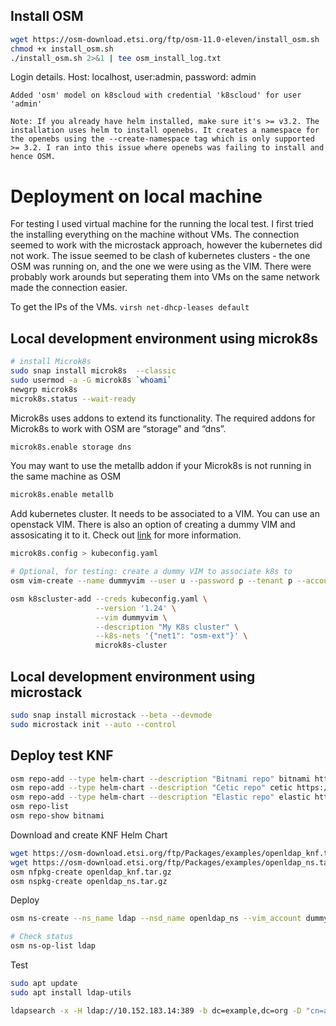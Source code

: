 
## Install OSM

```bash
wget https://osm-download.etsi.org/ftp/osm-11.0-eleven/install_osm.sh
chmod +x install_osm.sh
./install_osm.sh 2>&1 | tee osm_install_log.txt
```

Login details. Host: localhost, user:admin, password: admin

`Added 'osm' model on k8scloud with credential 'k8scloud' for user 'admin'`

`Note: If you already have helm installed, make sure it's >= v3.2. The installation uses helm to install openebs. It creates a namespace for the openebs using the --create-namespace tag which is only supported >= 3.2. I ran into this issue where openebs was failing to install and hence OSM.`

# Deployment on local machine

For testing I used virtual machine for the running the local test. I first tried the installing everything on the machine without VMs. The connection seemed to work with the microstack approach, however the kubernetes did not work. The issue seemed to be clash of kubernetes clusters - the one OSM was running on, and the one we were using as the VIM. There were probably work arounds but seperating them into VMs on the same network made the connection easier.

To get the IPs of the VMs. `virsh net-dhcp-leases default`
## Local development environment using microk8s

```bash
# install Microk8s 
sudo snap install microk8s  --classic
sudo usermod -a -G microk8s `whoami`
newgrp microk8s
microk8s.status --wait-ready
```

Microk8s uses addons to extend its functionality. The required addons for Microk8s to work with OSM are “storage” and “dns”.

```bash
microk8s.enable storage dns
```

You may want to use the metallb addon if your Microk8s is not running in the same machine as OSM

```bash
microk8s.enable metallb
```

Add kubernetes cluster. It needs to be associated to a VIM. You can use an openstack VIM. There is also an option of creating a dummy VIM and assosicating it to it. Check out [link](https://osm.etsi.org/docs/user-guide/latest/05-osm-usage.html#adding-kubernetes-cluster-to-osm) for more information.

```bash
microk8s.config > kubeconfig.yaml

# Optional, for testing: create a dummy VIM to associate k8s to 
osm vim-create --name dummyvim --user u --password p --tenant p --account_type dummy --auth_url http://localhost/dummy

osm k8scluster-add --creds kubeconfig.yaml \
                   --version '1.24' \
                   --vim dummyvim \
                   --description "My K8s cluster" \
                   --k8s-nets '{"net1": "osm-ext"}' \
                   microk8s-cluster
```
## Local development environment using microstack

```bash
sudo snap install microstack --beta --devmode
sudo microstack init --auto --control
```

## Deploy test KNF

```bash
osm repo-add --type helm-chart --description "Bitnami repo" bitnami https://charts.bitnami.com/bitnami
osm repo-add --type helm-chart --description "Cetic repo" cetic https://cetic.github.io/helm-charts
osm repo-add --type helm-chart --description "Elastic repo" elastic https://helm.elastic.co
osm repo-list
osm repo-show bitnami
```

Download and create KNF Helm Chart

```bash
wget https://osm-download.etsi.org/ftp/Packages/examples/openldap_knf.tar.gz
wget https://osm-download.etsi.org/ftp/Packages/examples/openldap_ns.tar.gz
osm nfpkg-create openldap_knf.tar.gz
osm nspkg-create openldap_ns.tar.gz
```

Deploy

```bash
osm ns-create --ns_name ldap --nsd_name openldap_ns --vim_account dummyvim

# Check status
osm ns-op-list ldap
```

Test

```bash
sudo apt update
sudo apt install ldap-utils

ldapsearch -x -H ldap://10.152.183.14:389 -b dc=example,dc=org -D "cn=admin,dc=example,dc=org" -w osm4u
```
